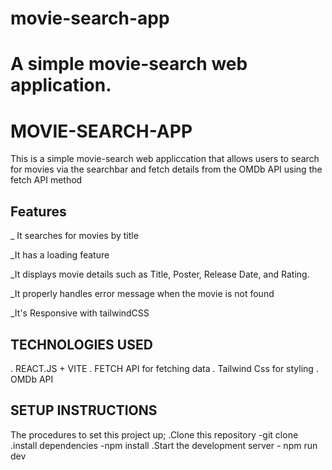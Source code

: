 
# movie-search-app
A simple movie-search web application. 
=======
# MOVIE-SEARCH-APP

This is a simple movie-search web appliccation that allows users to search for movies via the searchbar and fetch details from the OMDb API using the fetch API method

## Features

_ It searches for movies by title

_It has a loading feature 

_It displays movie details such as Title, Poster, Release Date, and Rating.

_It properly handles error message when the movie is not found

_It's Responsive with tailwindCSS

## TECHNOLOGIES USED
. REACT.JS + VITE
. FETCH API for fetching data
. Tailwind Css for styling
. OMDb API 

## SETUP INSTRUCTIONS
The procedures to set this project up;
.Clone this repository -git clone
.install dependencies -npm install
.Start the development server - npm run dev

